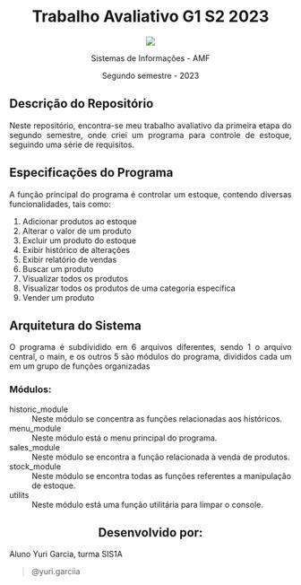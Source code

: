 # <h1 align="center"> **Trabalho Avaliativo G1 S2 2023** </h1>

<p align="center">
  <img src="https://s3.dualstack.us-east-2.amazonaws.com/pythondotorg-assets/media/community/logos/python-logo-only.png">
</p>



<p align="center">
  Sistemas de Informações - AMF
</p>
<p align="center">
  Segundo semestre - 2023
</p>

## **Descrição do Repositório**
<p align="justify"> Neste repositório, encontra-se meu trabalho avaliativo da primeira etapa do segundo semestre, onde criei um programa para controle de estoque, seguindo uma série de requisitos. </p


## <h2>**Especificações do Programa** </h2>
<p align="justify">  A função principal do programa é controlar um estoque, contendo diversas funcionalidades, tais como: </p>
<ol>
<li>Adicionar produtos ao estoque</li>
<li>Alterar o valor de um produto</li>
<li>Excluir um produto do estoque</li>
<li>Exibir histórico de alterações</li>
<li>Exibir relatório de vendas</li>
<li>Buscar um produto</li>
<li>Visualizar todos os produtos</li>
<li>Visualizar todos os produtos de uma categoria específica</li>
<li>Vender um produto</li>
</ol>

<h2> Arquitetura do Sistema </h2>
<p align="justify"> O programa é subdividido em 6 arquivos diferentes, sendo 1 o arquivo central, o main, e os outros 5 são módulos do programa, divididos cada um em um grupo de funções organizadas </p>
<h3>Módulos: </h3>
<dl>
  <dt>historic_module</dt>
    <dd>Neste módulo se concentra as funções relacionadas aos históricos.</dd>
  <dt>menu_module</dt>
    <dd>Neste módulo está o menu principal do programa.</dd>
  <dt>sales_module</dt>
    <dd>Neste módulo se encontra a função relacionada à venda de produtos.</dd>
  <dt>stock_module</dt>
    <dd>Neste módulo se encontra todas as funções referentes a manipulação de estoque.</dd>
  <dt>utilits</dt>
    <dd>Neste módulo está uma função utilitária para limpar o console.</dd>
</dl>



<h2 align="center"> Desenvolvido por:</h2>

Aluno Yuri Garcia, turma SIS1A


> @yuri.garciia
